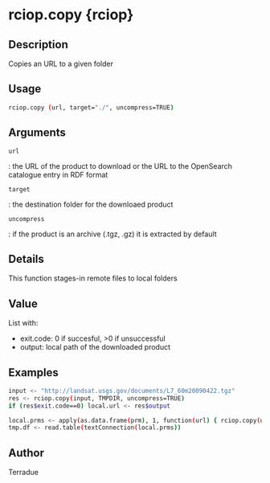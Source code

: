 # rciop.copy \{rciop}

## Description

Copies an URL to a given folder

## Usage

```bash
rciop.copy (url, target="./", uncompress=TRUE)
```

## Arguments

`url`

: the URL of the product to download or the URL to the OpenSearch catalogue entry in RDF format

`target`

: the destination folder for the downloaed product

`uncompress`

: if the product is an archive (.tgz, .gz) it is extracted by default

## Details

This function stages-in remote files to local folders

## Value

List with:

- exit.code: 0 if succesful, >0 if unsuccessful
- output: local path of the downloaded product

## Examples

```bash
input <- "http://landsat.usgs.gov/documents/L7_60m20090422.tgz"
res <- rciop.copy(input, TMPDIR, uncompress=TRUE)
if (res$exit.code==0) local.url <- res$output
```

```bash
local.prms <- apply(as.data.frame(prm), 1, function(url) { rciop.copy(url, TMPDIR)$output })
tmp.df <- read.table(textConnection(local.prms))
```

## Author

Terradue

